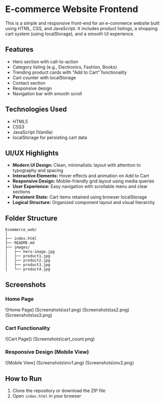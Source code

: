 # E-commerce Website Frontend

This is a simple and responsive front-end for an e-commerce website built using  HTML, CSS, and JavaScript. It includes product listings, a shopping cart system (using localStorage), and a smooth UI experience.

## Features

- Hero section with call-to-action
- Category listing (e.g., Electronics, Fashion, Books)
- Trending product cards with "Add to Cart" functionality
- Cart counter with localStorage
- Contact section
- Responsive design
- Navigation bar with smooth scroll

## Technologies Used

- HTML5
- CSS3
- JavaScript (Vanilla)
- localStorage for persisting cart data

## UI/UX Highlights

-  **Modern UI Design:** Clean, minimalistic layout with attention to typography and spacing
-  **Interactive Elements:** Hover effects and animation on Add to Cart
-  **Responsive Design:** Mobile-friendly grid layout using media queries
-  **User Experience:** Easy navigation with scrollable menu and clear sections
-  **Persistent State:** Cart items retained using browser localStorage
-  **Logical Structure:** Organized component layout and visual hierarchy

## Folder Structure

```
Ecommerce_web/
│
├── index.html
├── README.md
├── images/
│   ├── hero-image.jpg
│   ├── product1.jpg
│   ├── product2.jpg
│   ├── product3.jpg
│   └── product4.jpg
```

## Screenshots

###  Home Page
![Home Page]
(Screenshots\ss1.png)
(Screenshots\ss2.png)
(Screenshots\ss3.png)
             
###  Cart Functionality
![Cart Page]) (Screenshots\cart_count.png)

###  Responsive Design (Mobile View)
![Mobile View]
(Screenshots\mv1.png)
(Screenshots\mv2.png)

## How to Run

1. Clone the repository or download the ZIP file
2. Open `index.html` in your browser

